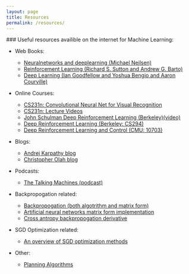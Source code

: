 ```yaml
---
layout: page
title: Resources
permalink: /resources/
---
```

<div class="row" markdown="1">
<div class="col-md-12" markdown="1">
### Useful resources availible on the internet for Machine Learning:

- Web Books:
	+ [Neuralnetworks and deeplearning (Michael Neilsen)](http://neuralnetworksanddeeplearning.com/index.html)
	+ [Reinforcement Learning (Richard S. Sutton and Andrew G. Barto)](http://incompleteideas.net/sutton/book/ebook/the-book.html)
	+ [Deep Learning (Ian Goodfellow and Yoshua Bengio and Aaron Courville)](http://www.deeplearningbook.org)

- Online Courses:
	+ [CS231n: Convolutional Neural Net for Visual Recognition](http://cs231n.github.io/)
	+ [CS231n: Lecture Videos](https://www.youtube.com/watch?v=yp9rwI_LZX8&list=PL16j5WbGpaM0_Tj8CRmurZ8Kk1gEBc7fg)
	+ [John Schulman Deep Reinforcement Learning (Berkeley)(video)](https://www.youtube.com/watch?v=aUrX-rP_ss4)
	+ [Deep Reinforcement Learning (Berkeley: CS294)](http://rll.berkeley.edu/deeprlcourse/)
	+ [Deep Reinforcement Learning and Control (CMU: 10703)](https://katefvision.github.io/)

- Blogs:
	+ [Andrej Karpathy blog](http://karpathy.github.io/)
	+ [Christopher Olah blog](http://colah.github.io/)

- Podcasts:
	+ [The Talking Machines (podcast)](http://www.thetalkingmachines.com/)
	
- Backpropogation related:
	+ [Backpropogation (both algotrithm and matrix form)](http://www.willamette.edu/~gorr/classes/cs449/backprop.html)
	+ [Artificial neural networks matrix form implementation](http://briandolhansky.com/blog/2014/10/30/artificial-neural-networks-matrix-form-part-5)
	+ [Cross antropy backpropogation derivative](https://www.ics.uci.edu/~pjsadows/notes.pdf)

- SGD Optimization related:
	+ [An overview of SGD optimization methods](http://sebastianruder.com/optimizing-gradient-descent/index.html)

- Other:
	+ [Planning Algorithms](http://planning.cs.uiuc.edu/)

</div>
</div>